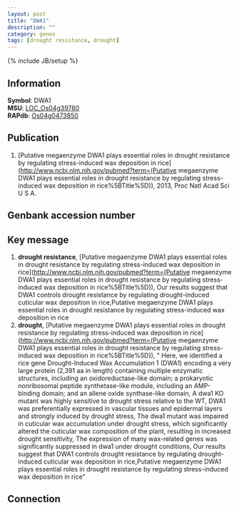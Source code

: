 ```yaml
---
layout: post
title: "DWA1"
description: ""
category: genes
tags: [drought resistance, drought]
---
```

{% include JB/setup %}

## Information
__Symbol__: DWA1  
__MSU__: [LOC_Os04g39780](http://rice.plantbiology.msu.edu/cgi-bin/ORF_infopage.cgi?orf=LOC_Os04g39780)  
__RAPdb__: [Os04g0473850](http://rapdb.dna.affrc.go.jp/viewer/gbrowse_details/irgsp1?name=Os04g0473850)  

## Publication
1. [Putative megaenzyme DWA1 plays essential roles in drought resistance by regulating stress-induced wax deposition in rice](http://www.ncbi.nlm.nih.gov/pubmed?term=(Putative megaenzyme DWA1 plays essential roles in drought resistance by regulating stress-induced wax deposition in rice%5BTitle%5D)), 2013, Proc Natl Acad Sci U S A.

## Genbank accession number

## Key message
1. __drought resistance__, [Putative megaenzyme DWA1 plays essential roles in drought resistance by regulating stress-induced wax deposition in rice](http://www.ncbi.nlm.nih.gov/pubmed?term=(Putative megaenzyme DWA1 plays essential roles in drought resistance by regulating stress-induced wax deposition in rice%5BTitle%5D)),  Our results suggest that DWA1 controls drought resistance by regulating drought-induced cuticular wax deposition in rice,Putative megaenzyme DWA1 plays essential roles in drought resistance by regulating stress-induced wax deposition in rice
2. __drought__, [Putative megaenzyme DWA1 plays essential roles in drought resistance by regulating stress-induced wax deposition in rice](http://www.ncbi.nlm.nih.gov/pubmed?term=(Putative megaenzyme DWA1 plays essential roles in drought resistance by regulating stress-induced wax deposition in rice%5BTitle%5D)), " Here, we identified a rice gene Drought-Induced Wax Accumulation 1 (DWA1) encoding a very large protein (2,391 aa in length) containing multiple enzymatic structures, including an oxidoreductase-like domain; a prokaryotic nonribosomal peptide synthetase-like module, including an AMP-binding domain; and an allene oxide synthase-like domain, A dwa1 KO mutant was highly sensitive to drought stress relative to the WT, DWA1 was preferentially expressed in vascular tissues and epidermal layers and strongly induced by drought stress, The dwa1 mutant was impaired in cuticular wax accumulation under drought stress, which significantly altered the cuticular wax composition of the plant, resulting in increased drought sensitivity, The expression of many wax-related genes was significantly suppressed in dwa1 under drought conditions, Our results suggest that DWA1 controls drought resistance by regulating drought-induced cuticular wax deposition in rice,Putative megaenzyme DWA1 plays essential roles in drought resistance by regulating stress-induced wax deposition in rice"

## Connection


